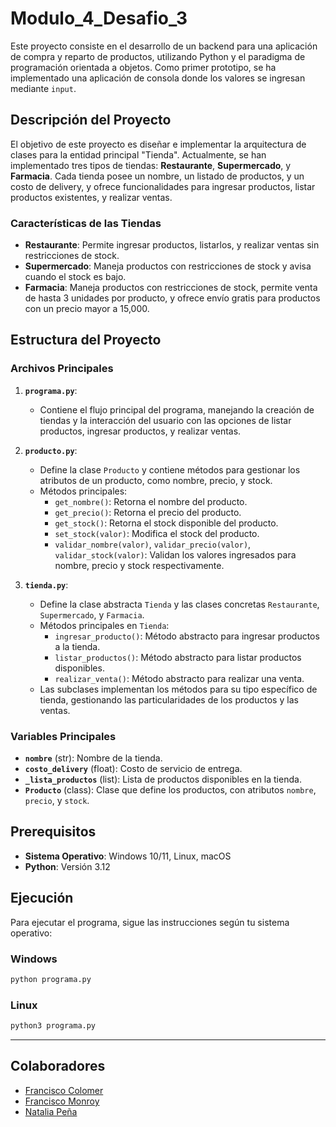 # Modulo_4_Desafio_3

Este proyecto consiste en el desarrollo de un backend para una aplicación de compra y reparto de productos, utilizando Python y el paradigma de programación orientada a objetos. Como primer prototipo, se ha implementado una aplicación de consola donde los valores se ingresan mediante `input`.

## Descripción del Proyecto

El objetivo de este proyecto es diseñar e implementar la arquitectura de clases para la entidad principal "Tienda". Actualmente, se han implementado tres tipos de tiendas: **Restaurante**, **Supermercado**, y **Farmacia**. Cada tienda posee un nombre, un listado de productos, y un costo de delivery, y ofrece funcionalidades para ingresar productos, listar productos existentes, y realizar ventas.

### Características de las Tiendas

- **Restaurante**: Permite ingresar productos, listarlos, y realizar ventas sin restricciones de stock.
- **Supermercado**: Maneja productos con restricciones de stock y avisa cuando el stock es bajo.
- **Farmacia**: Maneja productos con restricciones de stock, permite venta de hasta 3 unidades por producto, y ofrece envío gratis para productos con un precio mayor a 15,000.

## Estructura del Proyecto

### Archivos Principales

1. **`programa.py`**:
   - Contiene el flujo principal del programa, manejando la creación de tiendas y la interacción del usuario con las opciones de listar productos, ingresar productos, y realizar ventas.

2. **`producto.py`**:
   - Define la clase `Producto` y contiene métodos para gestionar los atributos de un producto, como nombre, precio, y stock.
   - Métodos principales:
     - `get_nombre()`: Retorna el nombre del producto.
     - `get_precio()`: Retorna el precio del producto.
     - `get_stock()`: Retorna el stock disponible del producto.
     - `set_stock(valor)`: Modifica el stock del producto.
     - `validar_nombre(valor)`, `validar_precio(valor)`, `validar_stock(valor)`: Validan los valores ingresados para nombre, precio y stock respectivamente.

3. **`tienda.py`**:
   - Define la clase abstracta `Tienda` y las clases concretas `Restaurante`, `Supermercado`, y `Farmacia`.
   - Métodos principales en `Tienda`:
     - `ingresar_producto()`: Método abstracto para ingresar productos a la tienda.
     - `listar_productos()`: Método abstracto para listar productos disponibles.
     - `realizar_venta()`: Método abstracto para realizar una venta.
   - Las subclases implementan los métodos para su tipo específico de tienda, gestionando las particularidades de los productos y las ventas.

### Variables Principales

- **`nombre`** (str): Nombre de la tienda.
- **`costo_delivery`** (float): Costo de servicio de entrega.
- **`_lista_productos`** (list): Lista de productos disponibles en la tienda.
- **`Producto`** (class): Clase que define los productos, con atributos `nombre`, `precio`, y `stock`.

## Prerequisitos

- **Sistema Operativo**: Windows 10/11, Linux, macOS
- **Python**: Versión 3.12

## Ejecución

Para ejecutar el programa, sigue las instrucciones según tu sistema operativo:

### Windows

```bash
python programa.py
```

### Linux

```bash
python3 programa.py
```
------------------------------------------
## Colaboradores
- [Francisco Colomer](https://github.com/Cy5k0) 
- [Francisco Monroy](https://github.com/fmonroy75)
- [Natalia Peña](https://github.com/StudentNPD)
